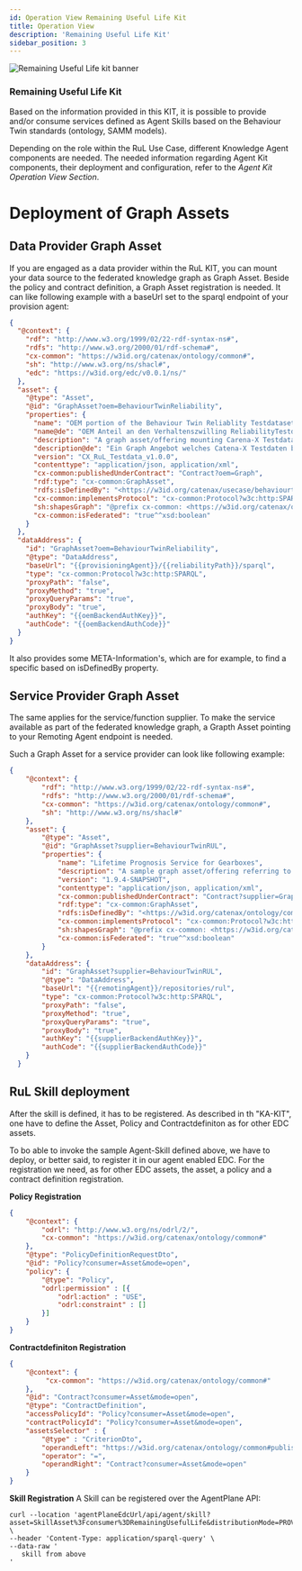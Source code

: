 ```yaml
---
id: Operation View Remaining Useful Life Kit
title: Operation View
description: 'Remaining Useful Life Kit'
sidebar_position: 3
---
```


![Remaining Useful Life kit banner](@site/static/img/doc-rul_header-minified.png)

### Remaining Useful Life Kit

<!--
Documentation of the Kit.
-->

Based on the information provided in this KIT, it is possible to provide and/or consume services defined as Agent Skills based on the Behaviour Twin standards (ontology, SAMM models).

Depending on the role within the RuL Use Case, different Knowledge Agent components are needed. 
The needed information regarding Agent Kit components, their deployment and configuration, refer to the *Agent Kit Operation View Section*.

# Deployment of Graph Assets

## Data Provider Graph Asset
If you are engaged as a data provider within the RuL KIT, you can mount your data source to the federated knowledge graph as Graph Asset.
Beside the policy and contract definition, a Graph Asset registration is needed. It can like following example with a baseUrl set to the sparql endpoint of your provision agent:
```json
{
  "@context": {
    "rdf": "http://www.w3.org/1999/02/22-rdf-syntax-ns#",
    "rdfs": "http://www.w3.org/2000/01/rdf-schema#",
    "cx-common": "https://w3id.org/catenax/ontology/common#",
    "sh": "http://www.w3.org/ns/shacl#",
    "edc": "https://w3id.org/edc/v0.0.1/ns/"
  },
  "asset": {
    "@type": "Asset",
    "@id": "GraphAsset?oem=BehaviourTwinReliability",
    "properties": {
      "name": "OEM portion of the Behaviour Twin Reliablity Testdataset.",
      "name@de": "OEM Anteil an den Verhaltenszwilling ReliabilityTestdaten.",
      "description": "A graph asset/offering mounting Carena-X Testdata for Behaviour Twin.",
      "description@de": "Ein Graph Angebot welches Catena-X Testdaten beinhaltet.",
      "version": "CX_RuL_Testdata_v1.0.0",
      "contenttype": "application/json, application/xml",
      "cx-common:publishedUnderContract": "Contract?oem=Graph",
      "rdf:type": "cx-common:GraphAsset",
      "rdfs:isDefinedBy": "<https://w3id.org/catenax/usecase/behaviourtwin>,<https://w3id.org/catenax/ontology/core>,<https://w3id.org/catenax/ontology/vehicle>,<https://w3id.org/catenax/ontology/reliability>",
      "cx-common:implementsProtocol": "cx-common:Protocol?w3c:http:SPARQL",
      "sh:shapesGraph": "@prefix cx-common: <https://w3id.org/catenax/ontology/common#>. \n@prefix : <GraphAsset?oem=BehaviourTwinReliability#> .\n@prefix cx-tele: <https://w3id.org/catenax/ontology/reliability#> .\n@prefix owl: <http://www.w3.org/2002/07/owl#> .\n@prefix rdf: <http://www.w3.org/1999/02/22-rdf-syntax-ns#> .\n@prefix xsd: <http://www.w3.org/2001/XMLSchema#> .\n@prefix sh: <http://www.w3.org/ns/shacl#> .@prefix : <urn:cx:Graph:oem:BehaviourTwin> .\n\n:OemLoadSpectrum rdf:type sh:NodeShape ;\n  sh:targetClass cx-tele:LoadSpectrum ;\n  sh:property [\n        sh:path cx-tele:provisionedBy ;\n        sh:hasValue <urn:bpn:legal:BPNL00000003AYRE> \n    ] ;\n  sh:property [\n        sh:path cx-tele:Version ;\n        sh:hasValue \"0\"^^xsd:long \n    ] ;\n  sh:property [\n        sh:path cx-tele:component ;\n        sh:class :SupplierParts \n    ] .\n\n:SupplierParts rdf:type sh:NodeShape ;\n  sh:targetClass cx-tele:VehicleComponent ;\n  sh:property [\n        sh:path cx-tele:isProducedBy ;\n        sh:hasValue <urn:bpn:legal:BPNL00000003B2OM> \n    ] .\n",
      "cx-common:isFederated": "true^^xsd:boolean"
    }
  },
  "dataAddress": {
    "id": "GraphAsset?oem=BehaviourTwinReliability",
    "@type": "DataAddress",
    "baseUrl": "{{provisioningAgent}}/{{reliabilityPath}}/sparql",
    "type": "cx-common:Protocol?w3c:http:SPARQL",
    "proxyPath": "false",
    "proxyMethod": "true",
    "proxyQueryParams": "true",
    "proxyBody": "true",
    "authKey": "{{oemBackendAuthKey}}",
    "authCode": "{{oemBackendAuthCode}}"
  }
}
```
It also provides some META-Information's, which are for example, to find a specific based on isDefinedBy property.

## Service Provider Graph Asset
The same applies for the service/function supplier. To make the service available as part of the federated knowledge graph, a Grapth Asset pointing to your Remoting Agent endpoint is needed.

Such a Graph Asset for a service provider can look like following example:
```json
{
    "@context": {
        "rdf": "http://www.w3.org/1999/02/22-rdf-syntax-ns#",
        "rdfs": "http://www.w3.org/2000/01/rdf-schema#",
        "cx-common": "https://w3id.org/catenax/ontology/common#",
        "sh": "http://www.w3.org/ns/shacl#"
    },
    "asset": {
        "@type": "Asset",
        "@id": "GraphAsset?supplier=BehaviourTwinRUL", 
        "properties": {
            "name": "Lifetime Prognosis Service for Gearboxes",
            "description": "A sample graph asset/offering referring to a specific prognosis resource.",
            "version": "1.9.4-SNAPSHOT",
            "contenttype": "application/json, application/xml",
            "cx-common:publishedUnderContract": "Contract?supplier=Graph",
            "rdf:type": "cx-common:GraphAsset",
            "rdfs:isDefinedBy": "<https://w3id.org/catenax/ontology/common>,<https://w3id.org/catenax/ontology/core>,<https://w3id.org/catenax/ontology/function>,<https://w3id.org/catenax/ontology/behaviour>",
            "cx-common:implementsProtocol": "cx-common:Protocol?w3c:http:SPARQL",
            "sh:shapesGraph": "@prefix cx-common: <https://w3id.org/catenax/ontology/common#>. \n@prefix : <GraphAsset?supplier=BehaviourTwinRUL#> .\n@prefix cx-prognosis: <https://w3id.org/catenax/ontology/behaviour#> .\n@prefix cx-fx: <https://w3id.org/catenax/ontology/function#> .\n@prefix owl: <http://www.w3.org/2002/07/owl#> .\n@prefix rdf: <http://www.w3.org/1999/02/22-rdf-syntax-ns#> .\n@prefix xsd: <http://www.w3.org/2001/XMLSchema#> .\n@prefix sh: <http://www.w3.org/ns/shacl#> .\n\n:Tier1LifetimePrognosis rdf:type sh:NodeShape ;\n  sh:targetClass cx-prognosis:Function ;\n  sh:property [\n        sh:path cx-prognosis:provisionedBy ;\n        sh:hasValue <urn:bpn:legal:BPNL00000003CPIY> ].",
            "cx-common:isFederated": "true^^xsd:boolean"
        }
    },
    "dataAddress": {
        "id": "GraphAsset?supplier=BehaviourTwinRUL", 
        "@type": "DataAddress",
        "baseUrl": "{{remotingAgent}}/repositories/rul",
        "type": "cx-common:Protocol?w3c:http:SPARQL",
        "proxyPath": "false",
        "proxyMethod": "true",
        "proxyQueryParams": "true",
        "proxyBody": "true",
        "authKey": "{{supplierBackendAuthKey}}",
        "authCode": "{{supplierBackendAuthCode}}"
    }
  }
```

## RuL Skill deployment
After the skill is defined, it has to be registered.
As described in th "KA-KIT", one have to define the Asset, Policy and Contractdefiniton as for other EDC assets.

To bo able to invoke the sample Agent-Skill defined above, we have to deploy, or better said, to register it in our agent enabled EDC. For the registration we need, as for other EDC assets, the asset, a policy and a contract definition registration.

**Policy Registration**
``` json
{
    "@context": {
        "odrl": "http://www.w3.org/ns/odrl/2/",
        "cx-common": "https://w3id.org/catenax/ontology/common#"
    },
    "@type": "PolicyDefinitionRequestDto",
    "@id": "Policy?consumer=Asset&mode=open",
    "policy": {
		"@type": "Policy",
		"odrl:permission" : [{
			"odrl:action" : "USE",
			"odrl:constraint" : []
		}]
    }
} 
```

**Contractdefiniton Registration**
``` json
{
    "@context": {
         "cx-common": "https://w3id.org/catenax/ontology/common#"
    },
    "@id": "Contract?consumer=Asset&mode=open",
    "@type": "ContractDefinition",
    "accessPolicyId": "Policy?consumer=Asset&mode=open",
    "contractPolicyId": "Policy?consumer=Asset&mode=open",
    "assetsSelector" : {
        "@type" : "CriterionDto",
        "operandLeft": "https://w3id.org/catenax/ontology/common#publishedUnderContract",
        "operator": "=",
        "operandRight": "Contract?consumer=Asset&mode=open"
    }
}
```

**Skill Registration**
A Skill can be registered over the AgentPlane API:
```
curl --location 'agentPlaneEdcUrl/api/agent/skill?asset=SkillAsset%3Fconsumer%3DRemainingUsefulLife&distributionMode=PROVIDER%26contract%3DContract%3Fconsumer%3DAsset%26mode%3Dopen' \
--header 'Content-Type: application/sparql-query' \
--data-raw '
   skill from above
'
```
